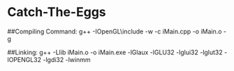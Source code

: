 # Catch-The-Eggs


##Compiling Command:
g++ -IOpenGL\include -w -c iMain.cpp -o iMain.o -g

##Linking:
g++ -Llib iMain.o -o iMain.exe -lGlaux -lGLU32 -lglui32 -lglut32 -lOPENGL32 -lgdi32 -lwinmm
